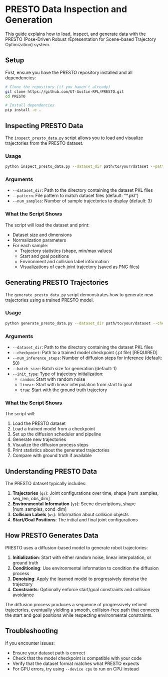 # PRESTO Data Inspection and Generation

This guide explains how to load, inspect, and generate data with the PRESTO (Pose-Driven Robust rEpresentation for Scene-based Trajectory Optimization) system.

## Setup

First, ensure you have the PRESTO repository installed and all dependencies:

```bash
# Clone the repository (if you haven't already)
git clone https://github.com/UT-Austin-RPL/PRESTO.git
cd PRESTO

# Install dependencies
pip install -e .
```

## Inspecting PRESTO Data

The `inspect_presto_data.py` script allows you to load and visualize trajectories from the PRESTO dataset.

### Usage

```bash
python inspect_presto_data.py --dataset_dir path/to/your/dataset --pattern "*.pkl" --num_samples 3
```

### Arguments

- `--dataset_dir`: Path to the directory containing the dataset PKL files
- `--pattern`: File pattern to match dataset files (default: "*.pkl")
- `--num_samples`: Number of sample trajectories to display (default: 3)

### What the Script Shows

The script will load the dataset and print:
- Dataset size and dimensions
- Normalization parameters
- For each sample:
  - Trajectory statistics (shape, min/max values)
  - Start and goal positions
  - Environment and collision label information
  - Visualizations of each joint trajectory (saved as PNG files)

## Generating PRESTO Trajectories

The `generate_presto_data.py` script demonstrates how to generate new trajectories using a trained PRESTO model.

### Usage

```bash
python generate_presto_data.py --dataset_dir path/to/your/dataset --checkpoint path/to/model_checkpoint.pt --num_inference_steps 50 --init_type random
```

### Arguments

- `--dataset_dir`: Path to the directory containing the dataset PKL files
- `--checkpoint`: Path to a trained model checkpoint (.pt file) [REQUIRED]
- `--num_inference_steps`: Number of diffusion steps for inference (default: 50)
- `--batch_size`: Batch size for generation (default: 1)
- `--init_type`: Type of trajectory initialization:
  - `random`: Start with random noise
  - `linear`: Start with linear interpolation from start to goal
  - `true`: Start with the ground truth trajectory

### What the Script Shows

The script will:
1. Load the PRESTO dataset
2. Load a trained model from a checkpoint
3. Set up the diffusion scheduler and pipeline
4. Generate new trajectories
5. Visualize the diffusion process steps
6. Print statistics about the generated trajectories
7. Compare with ground truth if available

## Understanding PRESTO Data

The PRESTO dataset typically includes:

1. **Trajectories** (`qs`): Joint configurations over time, shape [num_samples, seq_len, obs_dim]
2. **Environmental Information** (`ys`): Scene descriptions, shape [num_samples, cond_dim]  
3. **Collision Labels** (`ws`): Information about collision objects
4. **Start/Goal Positions**: The initial and final joint configurations

## How PRESTO Generates Data

PRESTO uses a diffusion-based model to generate robot trajectories:

1. **Initialization**: Start with either random noise, linear interpolation, or ground truth
2. **Conditioning**: Use environmental information to condition the diffusion process
3. **Denoising**: Apply the learned model to progressively denoise the trajectory
4. **Constraints**: Optionally enforce start/goal constraints and collision avoidance

The diffusion process produces a sequence of progressively refined trajectories, eventually yielding a smooth, collision-free path that connects the start and goal positions while respecting environmental constraints.

## Troubleshooting

If you encounter issues:

- Ensure your dataset path is correct
- Check that the model checkpoint is compatible with your code
- Verify that the dataset format matches what PRESTO expects
- For GPU errors, try using `--device cpu` to run on CPU instead 